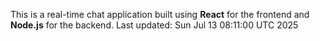 This is a real-time chat application built using **React** for the frontend and **Node.js** for the backend.
Last updated: Sun Jul 13 08:11:00 UTC 2025
